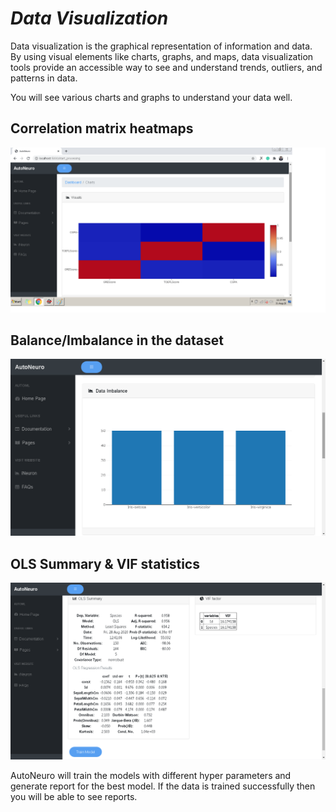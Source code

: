 # **_Data Visualization_**
Data visualization is the graphical representation of information and data. 
By using visual elements like charts, graphs, and maps, data visualization tools provide an accessible way to see and understand trends, outliers, and patterns in data.

You will see various charts and graphs to understand your data well.

## Correlation matrix heatmaps
 
![Visualization](../img/imgreg2.png)

## Balance/Imbalance in the dataset 

![Visualization](../img/7.png)

## OLS Summary & VIF statistics
![Visualization](../img/8.png)

AutoNeuro will train the models with different hyper parameters and generate report for the best model. 
If the data is trained successfully then you will be able to see reports.


